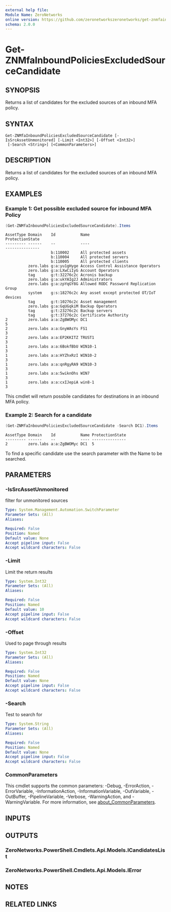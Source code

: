 ```yaml
---
external help file:
Module Name: ZeroNetworks
online version: https://github.com/zeronetworkszeronetworks/get-znmfainboundpoliciesexcludedsourcecandidate
schema: 2.0.0
---
```


# Get-ZNMfaInboundPoliciesExcludedSourceCandidate

## SYNOPSIS
Returns a list of candidates for the excluded sources of an inbound MFA policy.

## SYNTAX

```
Get-ZNMfaInboundPoliciesExcludedSourceCandidate [-IsSrcAssetUnmonitored] [-Limit <Int32>] [-Offset <Int32>]
 [-Search <String>] [<CommonParameters>]
```

## DESCRIPTION
Returns a list of candidates for the excluded sources of an inbound MFA policy.

## EXAMPLES

### Example 1: Get possible excluded source for inbound MFA Policy
```powershell
(Get-ZNMfaInboundPoliciesExcludedSourceCandidate).Items
```

```output
AssetType Domain    Id           Name                                      ProtectionState
--------- ------    --           ----                                      ---------------
                    b:110002     All protected assets                      
                    b:110004     All protected servers                     
                    b:110005     All protected clients                     
          zero.labs g:a:yu1gHyge Access Control Assistance Operators       
          zero.labs g:a:LXwCiIyG Account Operators                         
          tag       g:t:32276c2c Acronis backup                            
          zero.labs g:a:ukYAIg2J Administrators                            
          zero.labs g:a:zpYqGY8G Allowed RODC Password Replication Group   
          system    g:s:18276c2c Any asset except protected OT/IoT devices 
          tag       g:t:10276c2c Asset management                          
          zero.labs g:a:GqUGqkiM Backup Operators                          
          tag       g:t:23276c2c Backup servers                            
          tag       g:t:37276c2c Certificate Authority                     
2         zero.labs a:a:ZgBWOMyc DC1                                       5
2         zero.labs a:a:GnyWAsYs FS1                                       3
2         zero.labs a:a:EP2KKITZ TRUST1                                    3
1         zero.labs a:a:6BokfBbU WIN10-1                                   3
1         zero.labs a:a:HYZhxRzI WIN10-2                                   3
1         zero.labs a:a:qnRgyRA9 WIN10-3                                   3
1         zero.labs a:a:5wiknOhs WIN7                                      3
1         zero.labs a:a:cxIJepiA win8-1                                    3
```

This cmdlet will return possbile candidates for destinations in an inbound MFA policy.

### Example 2: Search for a candidate
```powershell
(Get-ZNMfaInboundPoliciesExcludedSourceCandidate -Search DC1).Items
```

```output
AssetType Domain    Id           Name ProtectionState
--------- ------    --           ---- ---------------
2         zero.labs a:a:ZgBWOMyc DC1  5
```

To find a specific candidate use the search parameter with the Name to be searched.

## PARAMETERS

### -IsSrcAssetUnmonitored
filter for unmonitored sources

```yaml
Type: System.Management.Automation.SwitchParameter
Parameter Sets: (All)
Aliases:

Required: False
Position: Named
Default value: None
Accept pipeline input: False
Accept wildcard characters: False
```

### -Limit
Limit the return results

```yaml
Type: System.Int32
Parameter Sets: (All)
Aliases:

Required: False
Position: Named
Default value: 10
Accept pipeline input: False
Accept wildcard characters: False
```

### -Offset
Used to page through results

```yaml
Type: System.Int32
Parameter Sets: (All)
Aliases:

Required: False
Position: Named
Default value: None
Accept pipeline input: False
Accept wildcard characters: False
```

### -Search
Test to search for

```yaml
Type: System.String
Parameter Sets: (All)
Aliases:

Required: False
Position: Named
Default value: None
Accept pipeline input: False
Accept wildcard characters: False
```

### CommonParameters
This cmdlet supports the common parameters: -Debug, -ErrorAction, -ErrorVariable, -InformationAction, -InformationVariable, -OutVariable, -OutBuffer, -PipelineVariable, -Verbose, -WarningAction, and -WarningVariable. For more information, see [about_CommonParameters](http://go.microsoft.com/fwlink/?LinkID=113216).

## INPUTS

## OUTPUTS

### ZeroNetworks.PowerShell.Cmdlets.Api.Models.ICandidatesList

### ZeroNetworks.PowerShell.Cmdlets.Api.Models.IError

## NOTES

## RELATED LINKS

